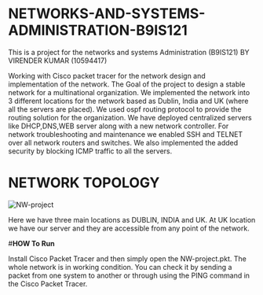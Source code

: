 # NETWORKS-AND-SYSTEMS-ADMINISTRATION-B9IS121
This is a project for the networks and systems Administration (B9IS121) BY VIRENDER KUMAR (10594417)

Working with Cisco packet tracer for the network design and implementation of the network. The Goal of the project to design a stable network for a multinational organization. We implemented the network into 3 different locations for the network based as Dublin, India and UK (where all the servers are placed). We used ospf routing protocol to provide the routing solution for the organization. We have deployed centralized servers like DHCP,DNS,WEB server along with a new network controller. For network troubleshooting and maintenance we enabled SSH and TELNET over all network routers and switches. We also implemented the added security by blocking ICMP traffic to all the servers.
# **NETWORK TOPOLOGY**
![NW-project](https://user-images.githubusercontent.com/37977644/143616258-090ed926-039c-49e0-9b62-e5e83bc8ae2f.png)

Here we have three main locations as DUBLIN, INDIA and UK. At UK location we have our server and they are accessible from any point of the network. 

#**HOW To Run**

Install Cisco Packet Tracer and then simply open the NW-project.pkt. The whole network is in working condition. You can check it by sending a packet from one system to another or through using the PING command in the Cisco Packet Tracer.
